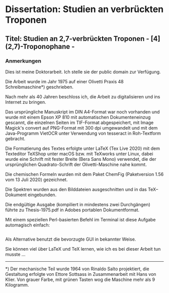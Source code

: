 # Dissertation: Studien an verbrückten Troponen
## Titel: Studien an 2,7-verbrückten Troponen - \[4\](2,7)-Troponophane -
### Anmerkungen

Dies ist meine Doktorarbeit. Ich stelle sie der public domain zur Verfügung.

Die Arbeit wurde im Jahr 1975 auf einer Olivetti Praxis 48 Schreibmaschine\*) geschrieben.

Nach mehr als 40 Jahren beschloss ich, die Arbeit zu digitalisieren und ins Internet zu bringen.

Das ursprüngliche Manuskript im DIN A4-Format war noch vorhanden und wurde mit einem Epson XP 810 mit automatischen Dokumenteneinzug gescannt, die einzelnen Seiten im TIF-Format abgespeichert, mit Image Magick's convert auf PNG-Format mit 300 dpi umgewandelt und mit dem Java-Programm VietOCR unter Verwendung von tesseract
in Roh-Textform gebracht.

Die Formatierung des Textes erfolgte unter LaTeX (Tex Live 2020) mit dem Texteditor TeXShop unter macOS bzw. mit TeXworks unter Linux, dabei wurde eine Schrift mit fester Breite (Bera Sans Mono) verwendet, die der ursprünglichen Quadrato-Schrift der Olivetti-Maschine nahe kommt.

Die chemischen Formeln wurden mit dem Paket ChemFig (Paketversion 1.56 vom 13 Juli 2020) gezeichnet.

Die Spektren wurden aus den Bilddateien ausgeschnitten und in das TeX–Dokument eingebunden.

Die endgültige Ausgabe (kompiliert in mindestens zwei Durchgängen) führte zu Thesis-1975.pdf in Adobes portablen Dokumentformat.

Mit einem speziellen Perl-basierten Befehl im Terminal ist diese Aufgabe automagisch einfach:

```latexmk -pdf Thesis-1975.tex
```
Als Alternative benutzt die bevorzugte GUI in bekannter Weise.

Sie können viel über LaTeX und TeX lernen, wie ich es bei dieser Arbeit tun musste ...

***
\*) Der mechanische Teil wurde 1964 von Rinaldo Salto projektiert, die Gestaltung erfolgte von Ettore Sottsass in Zusammenarbeit mit Hans von Klier. Von grauer Farbe, mit grünen Tasten wog die Maschine mehr als 9 Kilogramm.

